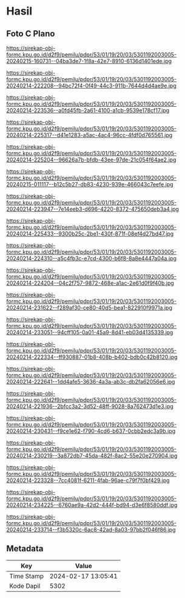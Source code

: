 # Hasil

## Foto C Plano

https://sirekap-obj-formc.kpu.go.id/d2f9/pemilu/pdpr/53/01/19/20/03/5301192003005-20240215-160731--04ba3de7-1f8a-42e7-8910-6136d1401ede.jpg

https://sirekap-obj-formc.kpu.go.id/d2f9/pemilu/pdpr/53/01/19/20/03/5301192003005-20240214-222208--94bc72f4-0f49-44c3-911b-7644d4d4ae9e.jpg

https://sirekap-obj-formc.kpu.go.id/d2f9/pemilu/pdpr/53/01/19/20/03/5301192003005-20240214-223536--a0fd45fb-2a61-4100-a1cb-9539e178cf17.jpg

https://sirekap-obj-formc.kpu.go.id/d2f9/pemilu/pdpr/53/01/19/20/03/5301192003005-20240214-225317--d41e1283-a5ac-4ac4-96cc-4fdf0d765561.jpg

https://sirekap-obj-formc.kpu.go.id/d2f9/pemilu/pdpr/53/01/19/20/03/5301192003005-20240214-225204--96626a7b-bfdb-43ee-97de-21c054f64ae2.jpg

https://sirekap-obj-formc.kpu.go.id/d2f9/pemilu/pdpr/53/01/19/20/03/5301192003005-20240215-011117--b12c5b27-db83-4230-939e-466043c7eefe.jpg

https://sirekap-obj-formc.kpu.go.id/d2f9/pemilu/pdpr/53/01/19/20/03/5301192003005-20240214-223947--7e14eeb3-d696-4220-8372-475650deb3a4.jpg

https://sirekap-obj-formc.kpu.go.id/d2f9/pemilu/pdpr/53/01/19/20/03/5301192003005-20240214-225433--9300b25c-2be1-430f-871f-08ef4d27bd47.jpg

https://sirekap-obj-formc.kpu.go.id/d2f9/pemilu/pdpr/53/01/19/20/03/5301192003005-20240214-224310--a5c4fb3c-e7cd-4300-b6f8-8a8e4447a04a.jpg

https://sirekap-obj-formc.kpu.go.id/d2f9/pemilu/pdpr/53/01/19/20/03/5301192003005-20240214-224204--04c2f757-9872-468e-a1ac-2e61d0f9f40b.jpg

https://sirekap-obj-formc.kpu.go.id/d2f9/pemilu/pdpr/53/01/19/20/03/5301192003005-20240214-231622--f289af30-ce80-40d5-bea1-822910f9971a.jpg

https://sirekap-obj-formc.kpu.go.id/d2f9/pemilu/pdpr/53/01/19/20/03/5301192003005-20240214-233051--94cff105-0a01-45a9-8d41-eb03d4135339.jpg

https://sirekap-obj-formc.kpu.go.id/d2f9/pemilu/pdpr/53/01/19/20/03/5301192003005-20240214-222334--ff930887-01b8-408b-b402-bdb0c42b8120.jpg

https://sirekap-obj-formc.kpu.go.id/d2f9/pemilu/pdpr/53/01/19/20/03/5301192003005-20240214-222641--1dd4afe5-3636-4a3a-ab3c-db2fa62056e6.jpg

https://sirekap-obj-formc.kpu.go.id/d2f9/pemilu/pdpr/53/01/19/20/03/5301192003005-20240214-221936--2bfcc3a2-3d52-48ff-9028-8a762473d1e3.jpg

https://sirekap-obj-formc.kpu.go.id/d2f9/pemilu/pdpr/53/01/19/20/03/5301192003005-20240214-230431--f9ce1e62-f790-4cd6-b637-0cbb2edc3a9b.jpg

https://sirekap-obj-formc.kpu.go.id/d2f9/pemilu/pdpr/53/01/19/20/03/5301192003005-20240214-230219--3a872db7-45da-482f-8ac2-55e20e270904.jpg

https://sirekap-obj-formc.kpu.go.id/d2f9/pemilu/pdpr/53/01/19/20/03/5301192003005-20240214-223328--7cc4081f-6211-4fab-96ae-c79f7f0bf429.jpg

https://sirekap-obj-formc.kpu.go.id/d2f9/pemilu/pdpr/53/01/19/20/03/5301192003005-20240214-234225--6760ae9a-42d2-444f-bd94-d3e6f8580ddf.jpg

https://sirekap-obj-formc.kpu.go.id/d2f9/pemilu/pdpr/53/01/19/20/03/5301192003005-20240214-233714--f3b5320c-6ac8-42ad-8a03-97bb2f046f86.jpg


## Metadata

| Key        | Value               |
| ---------- | ------------------- |
| Time Stamp | 2024-02-17 13:05:41 |
| Kode Dapil | 5302                |



